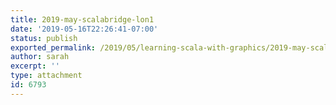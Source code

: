 ```yaml
---
title: 2019-may-scalabridge-lon1
date: '2019-05-16T22:26:41-07:00'
status: publish
exported_permalink: /2019/05/learning-scala-with-graphics/2019-may-scalabridge-lon1
author: sarah
excerpt: ''
type: attachment
id: 6793
---
```

<!DOCTYPE html PUBLIC "-//W3C//DTD HTML 4.0 Transitional//EN" "http://www.w3.org/TR/REC-html40/loose.dtd">
<?xml encoding="UTF-8">
